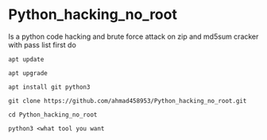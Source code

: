 # Python_hacking_no_root
Is a python code hacking and brute force attack on zip and md5sum cracker with pass list
first do
```
apt update
```
```
apt upgrade
```
```
apt install git python3
```
```
git clone https://github.com/ahmad458953/Python_hacking_no_root.git
```
```
cd Python_hacking_no_root
```
```
python3 <what tool you want
```

